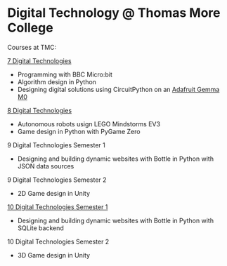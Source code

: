 # Digital Technology @ Thomas More College

Courses at TMC:

[7 Digital Technologies](https://tmcdigitech.github.io/dit7/)
- Programming with BBC Micro:bit
- Algorithm design in Python
- Designing digital solutions using CircuitPython on an [Adafruit Gemma M0](https://learn.adafruit.com/adafruit-gemma-m0/overview)

[8 Digital Technologies](https://tmcdigitech.github.io/dit8/)
- Autonomous robots usign LEGO Mindstorms EV3
- Game design in Python with PyGame Zero

9 Digital Technologies Semester 1
- Designing and building dynamic websites with Bottle in Python with JSON data sources

9 Digital Technologies Semester 2
- 2D Game design in Unity

[10 Digital Technologies Semester 1](https://tmcdigitech.github.io/dit10a/)
- Designing and building dynamic websites with Bottle in Python with SQLite backend

10 Digital Technologies Semester 2
- 3D Game design in Unity


<!-- - [Unity](https://tmcdigitech.github.io/unity/) -->
